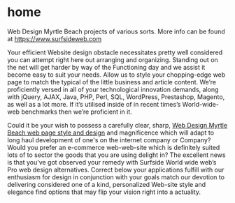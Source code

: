 # home
Web Design Myrtle Beach projects of various sorts. More info can be found at https://www.surfsideweb.com

Your efficient Website design obstacle necessitates pretty well considered you can attempt right here out arranging and organizing. Standing out on the net will get harder by way of the Functioning day and we assist it become easy to suit your needs. Allow us to style your chopping-edge web page to match the typical of the little business and article content. We’re proficiently versed in all of your technological innovation demands, along with jQuery, AJAX, Java, PHP, Perl, SQL, WordPress, Prestashop, Magento, as well as a lot more. If it’s utilised inside of in recent times’s World-wide-web benchmarks then we’re proficient in it.

Could it be your wish to possess a carefully clear, sharp, <a href="https://www.surfsideweb.com">Web Design Myrtle Beach web page style and design</a> and magnificence which will adapt to long haul development of one's on the internet company or Company? Would you prefer an e-commerce web-web-site which is definitely suited lots of to sector the goods that you are using delight in? The excellent news is that you've got observed your remedy with Surfside World wide web’s Pro web design alternatives. Correct below your applications fulfill with our enthusiasm for design in conjunction with your goals match our devotion to delivering considered one of a kind, personalized Web-site style and elegance find options that may flip your vision right into a actuality.
